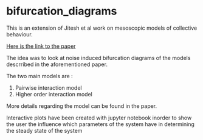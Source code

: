 # bifurcation_diagrams
This is an extension of Jitesh et al work on mesoscopic models of collective behaviour.

[Here is the link to the paper](https://arxiv.org/pdf/1810.05368.pdf)

The idea was to look at noise induced bifurcation diagrams of the models descrribed in the aforementioned paper.

The two main models are :
1. Pairwise interaction model 
2. Higher order interaction model

More details regarding the model can be found in the paper.

Interactive plots have been created with jupyter notebook inorder to show the user the influence which parameters of the system have in determining the steady state of the system 
